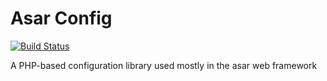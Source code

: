 Asar Config
===========

[![Build Status](https://secure.travis-ci.org/asartalo/asar-config.png)](http://travis-ci.org/asartalo/asar-config)

A PHP-based configuration library used mostly in the asar web framework
